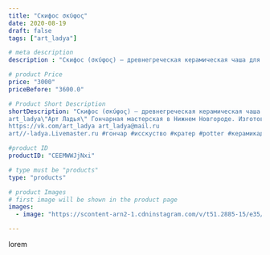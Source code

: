 ```yaml
---
title: "Скифос σκύφος"
date: 2020-08-19
draft: false
tags: ["art_ladya"]

# meta description
description : "Скифос (σκύφος) — древнегреческая керамическая чаша для питья на низкой ножке с двумя горизонтально расположенными ручками. Скифосом был мифический кубок Геракл"

# product Price
price: "3000"
priceBefore: "3600.0"

# Product Short Description
shortDescription: "Скифос (σκύφος) — древнегреческая керамическая чаша для питья на низкой ножке с двумя горизонтально расположенными ручками. Скифосом был мифический кубок Геракла!
art_ladya\"Арт Ладья\" Гончарная мастерская в Нижнем Новгороде. Изготовление керамики и мастер//-классы по обучению. 
https://vk.com/art_ladya art_ladya@mail.ru 
art//-ladya.Livemaster.ru #гончар #исскуство #кратер #potter #керамикадляинтерьера #керамикаручнаяработа #керамиканазаказ #handmade #ancientceramics #керамика #эксклюзивнаякерамика #greece #painter #dishes #decor #ceramicar #nntoday #claygoods #restaurant #earthenware #ceramic #design #antiquity #античнаякерамика #ceramicart #exclusive #античность #clay #авторскаякерамика"

#product ID
productID: "CEEMWWJjNxi"

# type must be "products"
type: "products"

# product Images
# first image will be shown in the product page
images:
  - image: "https://scontent-arn2-1.cdninstagram.com/v/t51.2885-15/e35/117766959_2655244901391802_1599113882532677844_n.jpg?se=7&tp=1&_nc_ht=scontent-arn2-1.cdninstagram.com&_nc_cat=110&_nc_ohc=ajJQkqawH6MAX9KbKFD&ccb=7-4&oh=678cf628369f38f152b752206905c3bd&oe=6083FADF&_nc_sid=86f79a&ig_cache_key=MjM3OTA4MDgxNTMyNzYzMjQ4Mg%3D%3D.2-ccb7-4"

---
```

lorem
